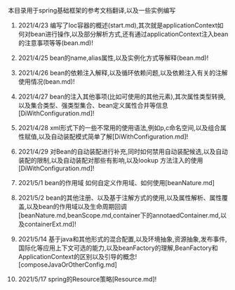 本目录用于spring基础框架的参考文档翻译,以及一些实例编写
1) 2021/4/23 编写了Ioc容器的概述(start.md),其次就是applicationContext如何对bean进行操作,以及部分解析方式,还有通过applicationContext注入bean的注意事项等等(bean.md)!
2) 2021/4/25 bean的name,alias属性,以及实例化方式等解释(bean.md)!

3) 2021/4/26 bean的依赖注入解释,以及循环依赖问题,以及依赖注入有关的注解使用情况(bean.md)!

4) 2021/4/27 bean的注入其他事项(比如可使用的其他元素),其次属性类型转换,以及集合类型、强类型集合、bean定义属性合并等信息[DiWithConfiguration.md]!

5) 2021/4/28 xml形式下的一些不常用的使用语法,例如p,c命名空间,以及组合属性赋值,以及自动装配模式简单了解[DiWithConfiguration.md]!

6) 2021/4/29 对Bean的自动装配进行补充,同时如何禁用自动装配候选,以及自动装配的限制,以及自动装配对那些有影响,以及lookup 方法注入的使用[DiWithConfiguration.md]!

7) 2021/5/1 bean的作用域 如何自定义作用域、如何使用[beanNature.md]

8) 2021/5/2 bean的其他注册、以及基于注解方式的使用,以及属性解析、属性覆盖,以及bean的作用域以及生命周期回调[beanNature.md,beanScope.md,container下的annotaedContainer.md,以及containerExt.md]!

9) 2021/5/14 基于java和其他形式的混合配置,以及环境抽象,资源抽象,发布事件,国际化等应用上下文可选的能力,以及beanFactory的理解,BeanFactory和ApplicationContext的区别以及引导的概念![composeJavaOrOtherConfig.md]

10) 2021/5/17 spring的Resource策略[Resource.md]!

